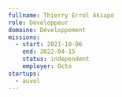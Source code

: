```yaml
---
fullname: Thierry Errol Akiapo
role: Développeur
domaine: Développement
missions:
  - start: 2021-10-06
    end: 2022-04-15
    status: independent
    employer: Octo
startups:
  - auvol
---
```


